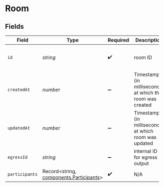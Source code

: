 # Room


## Fields

| Field                                                                              | Type                                                                               | Required                                                                           | Description                                                                        | Example                                                                            |
| ---------------------------------------------------------------------------------- | ---------------------------------------------------------------------------------- | ---------------------------------------------------------------------------------- | ---------------------------------------------------------------------------------- | ---------------------------------------------------------------------------------- |
| `id`                                                                               | *string*                                                                           | :heavy_check_mark:                                                                 | room ID                                                                            | d32ae9e6-c459-4931-9898-e86e2f5e7e16                                               |
| `createdAt`                                                                        | *number*                                                                           | :heavy_minus_sign:                                                                 | Timestamp (in milliseconds) at which the room was created                          | 1587667174725                                                                      |
| `updatedAt`                                                                        | *number*                                                                           | :heavy_minus_sign:                                                                 | Timestamp (in milliseconds) at which room was updated                              | 1587667174725                                                                      |
| `egressId`                                                                         | *string*                                                                           | :heavy_minus_sign:                                                                 | internal ID for egress output                                                      |                                                                                    |
| `participants`                                                                     | Record<string, [components.Participants](../../models/components/participants.md)> | :heavy_check_mark:                                                                 | N/A                                                                                |                                                                                    |
